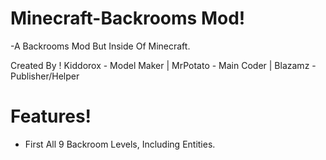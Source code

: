 # Minecraft-Backrooms Mod!

-A Backrooms Mod But Inside Of Minecraft.



Created By ! Kiddorox - Model Maker | MrPotato - Main Coder | Blazamz - Publisher/Helper

# Features!
- First All 9 Backroom Levels, Including Entities.
